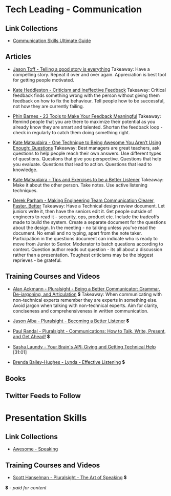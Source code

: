 # Tech Leading - Communication

## Link Collections

- [Communication Skills Ultimate Guide](https://www.makingbusinessmatter.co.uk/communication-skills-ultimate-guide/)

## Articles

- [Jason Toff - Telling a good story is everything](https://medium.com/life-tips/telling-a-good-story-is-everything-5c66abbb23d9#.d1y57kslh)
Takeaway: Have a compelling story. Repeat it over and over again. Appreciation is best tool for getting people motivated. 

- [Kate Heddleston - Criticism and Ineffective Feedback](https://kateheddleston.com/blog/criticism-and-ineffective-feedback)
Takeaway: Critical feedback finds something wrong with the person without giving them feedback on how to fix the behaviour. Tell people how to be successful, not how they are currently failing.

- [Phin Barnes - 23 Tools to Make Your Feedback Meaningful](http://firstround.com/review/23-Tools-to-Make-Feedback-Meaningful/)
Takeaway: Remind people that you are there to maximize their potential as you already know they are smart and talented. Shorten the feedback loop - check in regularly to catch them doing something right.

- [Kate Matsudaira - One Technique to Being Awesome You Aren’t Using Enough: Questions](http://katemats.com/one-technique-to-being-awesome-you-arent-using-enough-questions/)
Takeaway: Best managers are great teachers, ask questions to help people reach their own answers. Use different types of questions. Questions that give you perspective. Questions that help you evaluate. Questions that lead to action. Questions that lead to knowledge.

- [Kate Matsudaira - Tips and Exercises to be a Better Listener](http://katemats.com/tips-exercises-better-listener/)
Takeaway: Make it about the other person. Take notes. Use active listening techniques.

- [Derek Parham - Making Engineering Team Communication Clearer, Faster, Better](http://firstround.com/review/making-engineering-team-communication-clearer-faster-better/)
Takeaway: Have a Technical design review document. Let juniors write it, then have the seniors edit it. Get people outside of engineers to read it - security, ops, product etc. Include the tradeoffs made to build the system. Create a separate document for the questions about the design. In the meeting - no talking unless you've read the document. No email and no typing, apart from the note taker. Participation in the questions document can indicate who is ready to move from Junior to Senior. Moderator to batch questions according to context. Question author reads out question - its all about a discussion rather than a presentation. Toughest criticisms may be the biggest reprieves - be grateful.

## Training Courses and Videos

- [Alan Ackmann - Pluralsight - Being a Better Communicator: Grammar, De-jargoning, and Articulation](https://app.pluralsight.com/library/courses/being-better-communicator-grammar-dejargoning-articulation) 💲
Takeaway: When communicating with non-technical experts remember they are experts in something else. Avoid jargon when talking with non-technical experts. Aim for clarity, conciseness and comprehensiveness in written communication.

- [Jason Alba - Pluralsight - Becoming a Better Listener](https://app.pluralsight.com/library/courses/becoming-better-listener) 💲

- [Paul Randal - Pluralsight - Communications: How to Talk, Write, Present, and Get Ahead!](https://app.pluralsight.com/library/courses/communication-skills) 💲

- [Sasha Laundy - Your Brain's API: Giving and Getting Technical Help](https://www.youtube.com/watch?v=hY14Er6JX2s) [31:01]

- [Brenda Bailey-Hughes - Lynda - Effective Listening](https://www.lynda.com/Business-Skills-tutorials/Effective-Listening/176760-2.html) 💲


## Books


## Twitter Feeds to Follow


# Presentation Skills

## Link Collections

- [Awesome - Speaking](https://github.com/matteofigus/awesome-speaking)

## Training Courses and Videos

- [Scott Hanselman - Pluralsight - The Art of Speaking](https://app.pluralsight.com/library/courses/hanselman-speaking) 💲


💲 - *paid for content*